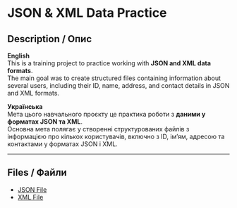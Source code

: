 # JSON & XML Data Practice

## Description / Опис

**English**  
This is a training project to practice working with **JSON and XML data formats**.  
The main goal was to create structured files containing information about several users, including their ID, name, address, and contact details in JSON and XML formats.

**Українська**  
Мета цього навчального проєкту це практика роботи з **даними у форматах JSON та XML**.  
Основна мета полягає у створенні структурованих файлів з інформацією про кількох користувачів, включно з ID, ім’ям, адресою та контактами у форматах JSON і XML.

---

## Files / Файли

-  [JSON File](./json-code.json)  
-  [XML File](./xml-code.xml)
